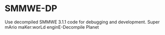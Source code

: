 # SMMWE-DP
Use decompiled SMMWE 3.1.1 code for debugging and development.
Super mArio maKer:worLd enginE-Decompile Planet
